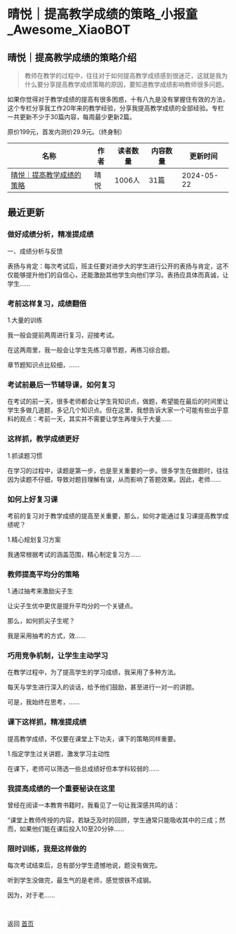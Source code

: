 # 晴悦｜提高教学成绩的策略_小报童_Awesome_XiaoBOT

## 晴悦｜提高教学成绩的策略介绍
> 教师在教学的过程中，往往对于如何提高教学成绩感到很迷茫，这就是我为什么要分享提高教学成绩策略的原因，要知道教学成绩影响教师很多问题。    
    
如果你觉得对于教学成绩的提高有很多困惑，十有八九是没有掌握住有效的方法，这个专栏分享我工作20年来的教学经验，分享我提高教学成绩的全部经验。专栏一共更新不少于30篇内容，每周最少更新2篇。    
    
原价199元，首发内测价29.9元。（终身制）  
  


|名称|作者|读者数量|内容数量|更新时间|
|---|---|---|---|---|
|[晴悦｜提高教学成绩的策略](https://xiaobot.net/p/qingyue616?refer=0b133df9-27dc-423b-8101-639049001c13)|晴悦|1006人|31篇|2024-05-22|

## 最近更新
### 做好成绩分析，精准提成绩

一、成绩分析与反馈

表扬与肯定：每次考试后，班主任要对进步大的学生进行公开的表扬与肯定，这不仅能够提升他们的自信心，还能激励其他学生向他们学习。表扬应具体而真诚，让学生......

### 考前这样复习，成绩翻倍

1.大量的训练

我一般会提前两周进行复习，迎接考试。

在这两周里，我一般会让学生先练习章节题，再练习综合题。

章节题知识点比较细，......

### 考试前最后一节辅导课，如何复习

在考试的前一天，很多老师都会让学生背知识点，做题，希望能在最后的时间里让学生多做几道题，多记几个知识点。但在这里，我想告诉大家一个可能有些出乎意料的观点：考前一天，其实并不需要让学生再埋头于大量......

### 这样抓，教学成绩更好

1.抓读题习惯

在学习的过程中，读题是第一步，也是至关重要的一步。很多学生在做题时，往往因为读题不仔细，导致对题目理解有误，从而影响了答题效果。因此，老师......

### 如何上好复习课

考前的复习对于教学成绩的提高至关重要，那么，如何才能通过复习课提高教学成绩呢？

1.精心规划复习方案

我通常根据考试的涵盖范围，精心制定复习方......

### 教师提高平均分的策略

1.通过抽考来激励尖子生

让尖子生优中更优是提升平均分的一个关键点。

那么，如何抓尖子生呢？

我是采用抽考的方式，效......

### 巧用竞争机制，让学生主动学习

在教学过程中，为了提高学生的学习成绩，我采用了多种方法。

每天与学生进行深入的谈话，给予他们鼓励，甚至进行一对一的讲题。

可是，我始终在思考，......

### 课下这样抓，精准提成绩

提高教学成绩，不仅要在课堂上下功夫，课下的策略同样重要。

1.指定学生过关讲题，激发学习主动性

在课下，老师可以筛选一些总成绩好但本学科较弱的......

### 我提高成绩的一个重要秘诀在这里

曾经在阅读一本教育书籍时，我看见了一句让我深感共鸣的话：

“课堂上教师传授的内容，若缺乏及时的回顾，学生通常只能吸收其中的三成；然而，如果他们能在课后投入10至20分钟......

### 限时训练，我是这样做的

每次考试结束后，总有部分学生遗憾地说，题没有做完。

听到学生没做完，最生气的是老师，感觉恨铁不成钢。

因为，对于老......


<a href="https://github.com/Reno9527/awesome-xiaobot" style="color: white; text-decoration: none;">awesome-xiaobot</a>

返回 [首页](../README.md)

